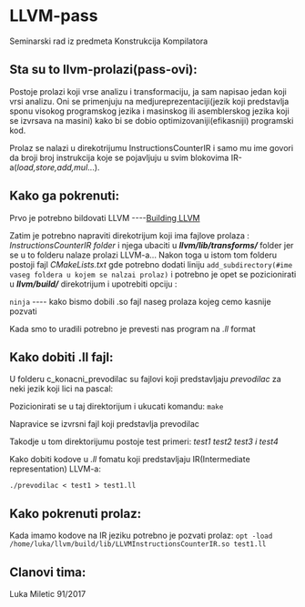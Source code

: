 # **LLVM-pass**
Seminarski rad iz predmeta Konstrukcija Kompilatora

## Sta su to llvm-prolazi(pass-ovi):
 Postoje prolazi koji vrse analizu i transformaciju, ja sam napisao jedan koji vrsi analizu. Oni se primenjuju na medjureprezentaciji(jezik koji predstavlja sponu
 visokog programskog jezika i masinskog ili asemblerskog jezika koji se izvrsava na masini) kako bi se dobio optimizovaniji(efikasniji) programski kod.
 
Prolaz se nalazi u direkotrijumu InstructionsCounterIR i samo mu ime govori da broji broj instrukcija koje se pojavljuju u svim blokovima
IR-a(*load,store,add,mul*...).

## Kako ga pokrenuti: 
  Prvo je potrebno bildovati LLVM ----[Building LLVM](http://www.cs.utexas.edu/~pingali/CS380C/2019/assignments/llvm-guide.html)
  
  Zatim je potrebno napraviti direkotrijum koji ima fajlove prolaza : *InstructionsCounterIR folder*
  i njega ubaciti u ***llvm/lib/transforms/*** folder jer se u to folderu nalaze prolazi LLVM-a...
  Nakon toga u istom tom folderu postoji fajl *CMakeLists.txt* gde potrebno dodati liniju `add_subdirectory(#ime vaseg foldera u kojem se nalzai prolaz)`
  i potrebno je opet se pozicionirati u ***llvm/build/*** direkotrijum i upotrebiti opciju : 
  
  `ninja` ---- kako bismo dobili .so fajl naseg prolaza kojeg cemo kasnije pozvati 
  
  Kada smo to uradili potrebno je prevesti nas program na *.ll* format
## Kako dobiti .ll fajl: 
U folderu c_konacni_prevodilac su fajlovi koji predstavljaju *prevodilac* za neki jezik koji lici na pascal:

Pozicionirati se u taj direktorijum i ukucati komandu: `make`

Napravice se izvrsni fajl koji predstavlja prevodilac

Takodje u tom direktorijumu postoje test primeri: *test1 test2 test3 i test4*

Kako dobiti kodove u *.ll* fomatu koji predstavljaju IR(Intermediate representation) LLVM-a:

 `./prevodilac < test1 > test1.ll`

## Kako pokrenuti prolaz:
Kada imamo kodove na IR jeziku potrebno je pozvati prolaz:
 `opt -load /home/luka/llvm/build/lib/LLVMInstructionsCounterIR.so test1.ll`


## Clanovi tima:
  Luka Miletic 91/2017
